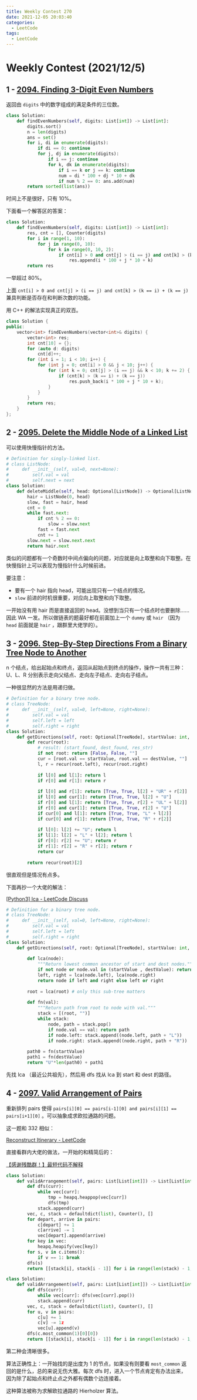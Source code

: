 ```yaml
---
title: Weekly Contest 270
date: 2021-12-05 20:03:40
categories: 
  - LeetCode
tags: 
  - LeetCode 
---
```


# Weekly Contest (2021/12/5) 

## 1 - [2094. Finding 3-Digit Even Numbers](https://leetcode.com/problems/finding-3-digit-even-numbers/)

返回由 `digits` 中的数字组成的满足条件的三位数。

```python lc2094-1.py 
class Solution:
    def findEvenNumbers(self, digits: List[int]) -> List[int]:
        digits.sort() 
        n = len(digits) 
        ans = set() 
        for i, di in enumerate(digits): 
            if di == 0: continue 
            for j, dj in enumerate(digits): 
                if i == j: continue 
                for k, dk in enumerate(digits): 
                    if i == k or j == k: continue 
                    num = di * 100 + dj * 10 + dk 
                    if num % 2 == 0: ans.add(num) 
        return sorted(list(ans))
```

时间上不是很好，只有 10%。

下面看一个解答区的答案：

```python lc2094-2.py 
class Solution:
    def findEvenNumbers(self, digits: List[int]) -> List[int]:
        res, cnt = [], Counter(digits)
        for i in range(1, 10):
            for j in range(0, 10):
                for k in range(0, 10, 2):
                    if cnt[i] > 0 and cnt[j] > (i == j) and cnt[k] > (k == i) + (k == j):
                        res.append(i * 100 + j * 10 + k)
        return res
```

一举超过 80%。

上面 `cnt[i] > 0 and cnt[j] > (i == j) and cnt[k] > (k == i) + (k == j)` 兼具判断是否存在和判断次数的功能。

用 C++ 的解法实现真正的双百。

```cpp lc2094-3.cpp
class Solution {
public:
    vector<int> findEvenNumbers(vector<int>& digits) {
        vector<int> res; 
        int cnt[10] = {}; 
        for (auto d: digits) 
            cnt[d]++; 
        for (int i = 1; i < 10; i++) {
            for (int j = 0; cnt[i] > 0 && j < 10; j++) {
                for (int k = 0; cnt[j] > (i == j) && k < 10; k += 2) {
                    if (cnt[k] > (k == i) + (k == j)) 
                        res.push_back(i * 100 + j * 10 + k); 
                }
            }
        }
        return res; 
    }
};
```

## 2 - [2095. Delete the Middle Node of a Linked List](https://leetcode.com/problems/delete-the-middle-node-of-a-linked-list/)

可以使用快慢指针的方法。

```python
# Definition for singly-linked list.
# class ListNode:
#     def __init__(self, val=0, next=None):
#         self.val = val
#         self.next = next
class Solution:
    def deleteMiddle(self, head: Optional[ListNode]) -> Optional[ListNode]:
        hair = ListNode(0, head) 
        slow, fast = hair, head 
        cnt = 0 
        while fast.next: 
            if cnt % 2 == 0: 
                slow = slow.next 
            fast = fast.next 
            cnt += 1 
        slow.next = slow.next.next 
        return hair.next
```

类似的问题都有一个奇数时中间点偏向的问题，对应就是向上取整和向下取整。在快慢指针上可以表现为慢指针什么时候前进。

要注意：

- 要有一个 hair 指向 head，可能出现只有一个结点的情况。
- `slow` 前进的时机很重要，对应向上取整和向下取整。

一开始没有用 hair 而是直接返回的 head。没想到当只有一个结点时也要删除……因此 WA 一发。所以做链表的题最好都在前面加上一个 `dummy` 或 `hair` （因为 `head` 前面就是 `hair` ，跟群里大佬学的）。

## 3 - [2096. Step-By-Step Directions From a Binary Tree Node to Another](https://leetcode.com/problems/step-by-step-directions-from-a-binary-tree-node-to-another/)

n 个结点，给出起始点和终点，返回从起始点到终点的操作，操作一共有三种：U、L、R 分别表示走向父结点、走向左子结点、走向右子结点。

一种很显然的方法是用递归做。

```python
# Definition for a binary tree node.
# class TreeNode:
#     def __init__(self, val=0, left=None, right=None):
#         self.val = val
#         self.left = left
#         self.right = right
class Solution:
    def getDirections(self, root: Optional[TreeNode], startValue: int, destValue: int) -> str:
        def recur(root): 
            # result: (start_found, dest_found, res_str) 
            if not root: return [False, False, ""] 
            cur = [root.val == startValue, root.val == destValue, ""] 
            l, r = recur(root.left), recur(root.right) 
            
            if l[0] and l[1]: return l 
            if r[0] and r[1]: return r 
            
            if l[0] and r[1]: return [True, True, l[2] + "UR" + r[2]] 
            if l[0] and cur[1]: return [True, True, l[2] + "U"] 
            if r[0] and l[1]: return [True, True, r[2] + "UL" + l[2]] 
            if r[0] and cur[1]: return [True, True, r[2] + "U"] 
            if cur[0] and l[1]: return [True, True, "L" + l[2]] 
            if cur[0] and r[1]: return [True, True, "R" + r[2]]
            
            if l[0]: l[2] += "U"; return l 
            if l[1]: l[2] = "L" + l[2]; return l 
            if r[0]: r[2] += "U"; return r 
            if r[1]: r[2] = "R" + r[2]; return r 
            return cur 
        
        return recur(root)[2]
```

很直观但是情况有点多。

下面再抄一个大佬的解法：

[[Python3] lca - LeetCode Discuss](https://leetcode.com/problems/step-by-step-directions-from-a-binary-tree-node-to-another/discuss/1612179/Python3-lca)

```python
# Definition for a binary tree node.
# class TreeNode:
#     def __init__(self, val=0, left=None, right=None):
#         self.val = val
#         self.left = left
#         self.right = right
class Solution:
    def getDirections(self, root: Optional[TreeNode], startValue: int, destValue: int) -> str:
        
        def lca(node): 
            """Return lowest common ancestor of start and dest nodes."""
            if not node or node.val in (startValue , destValue): return node 
            left, right = lca(node.left), lca(node.right)
            return node if left and right else left or right
        
        root = lca(root) # only this sub-tree matters
        
        def fn(val): 
            """Return path from root to node with val."""
            stack = [(root, "")]
            while stack: 
                node, path = stack.pop()
                if node.val == val: return path 
                if node.left: stack.append((node.left, path + "L"))
                if node.right: stack.append((node.right, path + "R"))
        
        path0 = fn(startValue)
        path1 = fn(destValue)
        return "U"*len(path0) + path1
```

先找 lca （最近公共祖先），然后用 dfs 找从 lca 到 start 和 dest 的路径。

## 4 - [2097. Valid Arrangement of Pairs](https://leetcode.com/problems/valid-arrangement-of-pairs/)

重新排列 pairs 使得 `pairs[i][0] == pairs[i-1][0] and pairs[i][1] == pairs[i+1][0]` 。可以抽象成求欧拉通路的问题。

这一题和 332 相似：

[Reconstruct Itinerary - LeetCode](https://leetcode.com/problems/reconstruct-itinerary/)

直接看群内大佬的做法，一开始的和精简后的：

[【感谢残酷群！】最短代码不解释](https://leetcode-cn.com/problems/valid-arrangement-of-pairs/solution/zui-duan-dai-ma-bu-jie-shi-by-freeyourmi-ybkb/)

```python lc2097-1.py
class Solution:
    def validArrangement(self, pairs: List[List[int]]) -> List[List[int]]:
        def dfs(curr):
            while vec[curr]:
                tmp = heapq.heappop(vec[curr])
                dfs(tmp)
            stack.append(curr)
        vec, c, stack = defaultdict(list), Counter(), []
        for depart, arrive in pairs:
            c[depart] += 1
            c[arrive] -= 1
            vec[depart].append(arrive)
        for key in vec:
            heapq.heapify(vec[key])
        for s, v in c.items():
            if v == 1: break
        dfs(s)
        return [[stack[i], stack[i - 1]] for i in range(len(stack) - 1, 0, -1)]
```

```python lc2097-2.py
class Solution:
    def validArrangement(self, pairs: List[List[int]]) -> List[List[int]]:
        def dfs(curr):
            while vec[curr]: dfs(vec[curr].pop())
            stack.append(curr)
        vec, c, stack = defaultdict(list), Counter(), []
        for u, v in pairs:
            c[u] += 1
            c[v] -= 1z
            vec[u].append(v)
        dfs(c.most_common(1)[0][0])
        return [[stack[i], stack[i - 1]] for i in range(len(stack) - 1, 0, -1)]
```

第二种会清晰很多。

算法正确性上：一开始找的是出度为 1 的节点，如果没有则要看 `most_common` 返回的是什么，总的来说无伤大雅。每次 dfs 时，进入一个节点肯定有办法出来，因为除了起始点和终止点之外都有偶数个边连接着。

这种算法被称为求解欧拉通路的 Hierholzer 算法。

